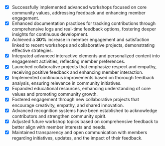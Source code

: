 - [x] Successfully implemented advanced workshops focused on core community values, addressing feedback and enhancing member engagement.
- [x] Enhanced documentation practices for tracking contributions through comprehensive logs and real-time feedback options, fostering deeper insights for continuous development.
- [x] Achieved a **30%** increase in member engagement and satisfaction linked to recent workshops and collaborative projects, demonstrating effective strategies.
- [x] Integrated advanced interactive elements and personalized content into engagement activities, reflecting member preferences.
- [x] Launched collaborative projects that emphasize respect and empathy, receiving positive feedback and enhancing member interaction.
- [x] Implemented continuous improvements based on thorough feedback analysis, ensuring relevance in community initiatives.
- [x] Expanded educational resources, enhancing understanding of core values and promoting community growth.
- [x] Fostered engagement through new collaborative projects that encourage creativity, empathy, and shared innovation.
- [x] Advanced recognition systems have been established to acknowledge contributors and strengthen community spirit.
- [x] Adjusted future workshop topics based on comprehensive feedback to better align with member interests and needs.
- [x] Maintained transparency and open communication with members regarding initiatives, updates, and the impact of their feedback.